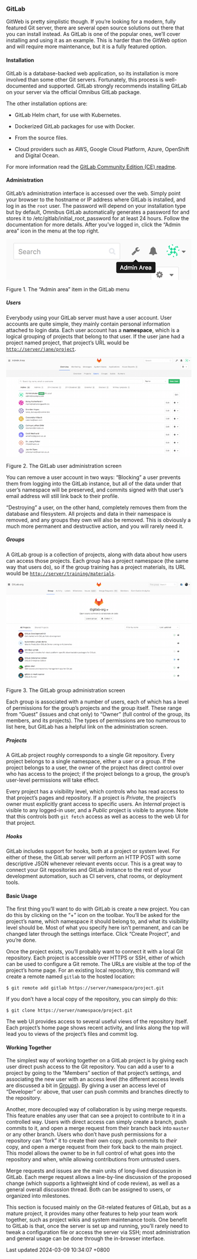 ### GitLab

GitWeb is pretty simplistic though. If you’re looking for a modern,
fully featured Git server, there are several open source solutions out
there that you can install instead. As GitLab is one of the popular
ones, we’ll cover installing and using it as an example. This is harder
than the GitWeb option and will require more maintenance, but it is a
fully featured option.

#### Installation

GitLab is a database-backed web application, so its installation is more
involved than some other Git servers. Fortunately, this process is
well-documented and supported. GitLab strongly recommends installing
GitLab on your server via the official Omnibus GitLab package.

The other installation options are:

- GitLab Helm chart, for use with Kubernetes.

- Dockerized GitLab packages for use with Docker.

- From the source files.

- Cloud providers such as AWS, Google Cloud Platform, Azure, OpenShift
  and Digital Ocean.

For more information read the [GitLab Community Edition (CE)
readme](https://gitlab.com/gitlab-org/gitlab-foss/-/blob/master/README.md).

#### Administration

GitLab’s administration interface is accessed over the web. Simply point
your browser to the hostname or IP address where GitLab is installed,
and log in as the `root` user. The password will depend on your
installation type but by default, Omnibus GitLab automatically generates
a password for and stores it to /etc/gitlab/initial_root_password for at
least 24 hours. Follow the documentation for more details. After you’ve
logged in, click the “Admin area” icon in the menu at the top right.

![The “Admin area” item in the GitLab menu](../../../../../images/progit/gitlab-menu.png)

Figure 1. The “Admin area” item in the GitLab menu

##### Users

Everybody using your GitLab server must have a user account. User
accounts are quite simple, they mainly contain personal information
attached to login data. Each user account has a **namespace**, which is
a logical grouping of projects that belong to that user. If the user
jane had a project named project, that project’s URL would be
[`http://server/jane/project`](http://server/jane/project).

![The GitLab user administration screen](../../../../../images/progit/gitlab-users.png)

Figure 2. The GitLab user administration screen

You can remove a user account in two ways: “Blocking” a user prevents
them from logging into the GitLab instance, but all of the data under
that user’s namespace will be preserved, and commits signed with that
user’s email address will still link back to their profile.

“Destroying” a user, on the other hand, completely removes them from the
database and filesystem. All projects and data in their namespace is
removed, and any groups they own will also be removed. This is obviously
a much more permanent and destructive action, and you will rarely need
it.

##### Groups

A GitLab group is a collection of projects, along with data about how
users can access those projects. Each group has a project namespace (the
same way that users do), so if the group training has a project
materials, its URL would be
[`http://server/training/materials`](http://server/training/materials).

![The GitLab group administration screen](../../../../../images/progit/gitlab-groups.png)

Figure 3. The GitLab group administration screen

Each group is associated with a number of users, each of which has a
level of permissions for the group’s projects and the group itself.
These range from “Guest” (issues and chat only) to “Owner” (full control
of the group, its members, and its projects). The types of permissions
are too numerous to list here, but GitLab has a helpful link on the
administration screen.

##### Projects

A GitLab project roughly corresponds to a single Git repository. Every
project belongs to a single namespace, either a user or a group. If the
project belongs to a user, the owner of the project has direct control
over who has access to the project; if the project belongs to a group,
the group’s user-level permissions will take effect.

Every project has a visibility level, which controls who has read access
to that project’s pages and repository. If a project is *Private*, the
project’s owner must explicitly grant access to specific users. An
*Internal* project is visible to any logged-in user, and a *Public*
project is visible to anyone. Note that this controls both `git fetch`
access as well as access to the web UI for that project.

##### Hooks

GitLab includes support for hooks, both at a project or system level.
For either of these, the GitLab server will perform an HTTP POST with
some descriptive JSON whenever relevant events occur. This is a great
way to connect your Git repositories and GitLab instance to the rest of
your development automation, such as CI servers, chat rooms, or
deployment tools.

#### Basic Usage

The first thing you’ll want to do with GitLab is create a new project.
You can do this by clicking on the “+” icon on the toolbar. You’ll be
asked for the project’s name, which namespace it should belong to, and
what its visibility level should be. Most of what you specify here isn’t
permanent, and can be changed later through the settings interface.
Click “Create Project”, and you’re done.

Once the project exists, you’ll probably want to connect it with a local
Git repository. Each project is accessible over HTTPS or SSH, either of
which can be used to configure a Git remote. The URLs are visible at the
top of the project’s home page. For an existing local repository, this
command will create a remote named `gitlab` to the hosted location:

```shell
$ git remote add gitlab https://server/namespace/project.git
```

If you don’t have a local copy of the repository, you can simply do
this:

```shell
$ git clone https://server/namespace/project.git
```

The web UI provides access to several useful views of the repository
itself. Each project’s home page shows recent activity, and links along
the top will lead you to views of the project’s files and commit log.

#### Working Together

The simplest way of working together on a GitLab project is by giving
each user direct push access to the Git repository. You can add a user
to a project by going to the “Members” section of that project’s
settings, and associating the new user with an access level (the
different access levels are discussed a bit in
[Groups](#_gitlab_groups_section)). By giving a user an access level of
“Developer” or above, that user can push commits and branches directly
to the repository.

Another, more decoupled way of collaboration is by using merge requests.
This feature enables any user that can see a project to contribute to it
in a controlled way. Users with direct access can simply create a
branch, push commits to it, and open a merge request from their branch
back into `master` or any other branch. Users who don’t have push
permissions for a repository can “fork” it to create their own copy,
push commits to *their* copy, and open a merge request from their fork
back to the main project. This model allows the owner to be in full
control of what goes into the repository and when, while allowing
contributions from untrusted users.

Merge requests and issues are the main units of long-lived discussion in
GitLab. Each merge request allows a line-by-line discussion of the
proposed change (which supports a lightweight kind of code review), as
well as a general overall discussion thread. Both can be assigned to
users, or organized into milestones.

This section is focused mainly on the Git-related features of GitLab,
but as a mature project, it provides many other features to help your
team work together, such as project wikis and system maintenance tools.
One benefit to GitLab is that, once the server is set up and running,
you’ll rarely need to tweak a configuration file or access the server
via SSH; most administration and general usage can be done through the
in-browser interface.

Last updated 2024-03-09 10:34:07 +0800
